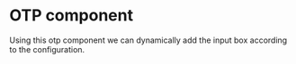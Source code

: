 # OTP component

Using this otp component we can dynamically add the input box according to the configuration.


